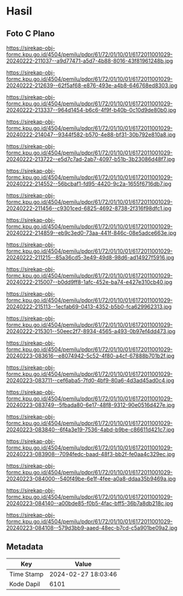 # Hasil

## Foto C Plano

https://sirekap-obj-formc.kpu.go.id/4504/pemilu/pdpr/61/72/01/10/01/6172011001029-20240222-211037--a9d77471-a5d7-4b88-8016-43f81961248b.jpg

https://sirekap-obj-formc.kpu.go.id/4504/pemilu/pdpr/61/72/01/10/01/6172011001029-20240222-212639--62f5af68-e876-493e-a4b8-646768ed8303.jpg

https://sirekap-obj-formc.kpu.go.id/4504/pemilu/pdpr/61/72/01/10/01/6172011001029-20240222-213337--964d1454-b6c6-4f9f-b40b-0c10d9de80b0.jpg

https://sirekap-obj-formc.kpu.go.id/4504/pemilu/pdpr/61/72/01/10/01/6172011001029-20240222-214047--9344f582-b570-4e88-bf31-30b792e810a8.jpg

https://sirekap-obj-formc.kpu.go.id/4504/pemilu/pdpr/61/72/01/10/01/6172011001029-20240222-213722--e5d7c7ad-2ab7-4097-b51b-3b23086d48f7.jpg

https://sirekap-obj-formc.kpu.go.id/4504/pemilu/pdpr/61/72/01/10/01/6172011001029-20240222-214552--56bcbaf1-fd95-4420-9c2a-1655f6716db7.jpg

https://sirekap-obj-formc.kpu.go.id/4504/pemilu/pdpr/61/72/01/10/01/6172011001029-20240222-211456--c9301ced-6825-4692-8738-2f316f98dfc1.jpg

https://sirekap-obj-formc.kpu.go.id/4504/pemilu/pdpr/61/72/01/10/01/6172011001029-20240222-214859--eb9c3ed0-73aa-441f-846c-08e5adce663e.jpg

https://sirekap-obj-formc.kpu.go.id/4504/pemilu/pdpr/61/72/01/10/01/6172011001029-20240222-211215--85a36cd5-3e49-49d8-98d6-ad14927f5916.jpg

https://sirekap-obj-formc.kpu.go.id/4504/pemilu/pdpr/61/72/01/10/01/6172011001029-20240222-215007--b0dd9ff8-1afc-452e-ba74-e427e310cb40.jpg

https://sirekap-obj-formc.kpu.go.id/4504/pemilu/pdpr/61/72/01/10/01/6172011001029-20240222-215113--1ecfab69-0413-4352-b5b0-fca629962313.jpg

https://sirekap-obj-formc.kpu.go.id/4504/pemilu/pdpr/61/72/01/10/01/6172011001029-20240222-215301--50eec2f7-8934-4565-a493-0b97ef4dd473.jpg

https://sirekap-obj-formc.kpu.go.id/4504/pemilu/pdpr/61/72/01/10/01/6172011001029-20240223-083616--e8074942-5c52-4f80-a4cf-67888b701b2f.jpg

https://sirekap-obj-formc.kpu.go.id/4504/pemilu/pdpr/61/72/01/10/01/6172011001029-20240223-083711--cef6aba5-7fd0-4bf9-80a6-4d3ad45ad0c4.jpg

https://sirekap-obj-formc.kpu.go.id/4504/pemilu/pdpr/61/72/01/10/01/6172011001029-20240223-083749--5fbada80-6e17-48f8-9312-90e0516d427e.jpg

https://sirekap-obj-formc.kpu.go.id/4504/pemilu/pdpr/61/72/01/10/01/6172011001029-20240223-083840--6f4a3e19-7536-4abd-b9be-c86611d421c7.jpg

https://sirekap-obj-formc.kpu.go.id/4504/pemilu/pdpr/61/72/01/10/01/6172011001029-20240223-083908--7094fedc-baad-48f3-bb2f-fe0aa4c329ec.jpg

https://sirekap-obj-formc.kpu.go.id/4504/pemilu/pdpr/61/72/01/10/01/6172011001029-20240223-084000--540f49be-6e1f-4fee-a0a8-ddaa35b9469a.jpg

https://sirekap-obj-formc.kpu.go.id/4504/pemilu/pdpr/61/72/01/10/01/6172011001029-20240223-084140--a00bde85-f0b5-4fac-bff5-36b7a8db218c.jpg

https://sirekap-obj-formc.kpu.go.id/4504/pemilu/pdpr/61/72/01/10/01/6172011001029-20240223-084108--579d3bb9-aaed-48ec-b7cd-c5a901be09a2.jpg


## Metadata

| Key        | Value               |
| ---------- | ------------------- |
| Time Stamp | 2024-02-27 18:03:46 |
| Kode Dapil | 6101                |




